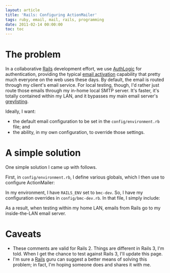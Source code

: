 ```yaml
---
layout: article
title: 'Rails: Configuring ActionMailer'
tags: ruby, email, mail, rails, programming
date: 2011-02-14 00:00:00
toc: toc
---
```


# The problem

In a collaborative [Rails][] development effort, we use [AuthLogic][] for
authentication, providing the typical [email activation][] capability that
pretty much everyone on the web uses these days. By default, the email is
routed through my client's email service. For local testing, though, I'd
rather just route those emails through my in-home local SMTP server. It's
faster, it's totally contained within my LAN, and it bypasses my main email
server's [greylisting][].

Ideally, I want:

* the default email configuration to be set in the `config/environment.rb`
  file; and
* the ability, in my own configuration, to override those settings.

# A simple solution

One simple solution I came up with follows.

First, in `config/environment.rb`, I define various globals, which I then
use to configure ActionMailer:

<script src="https://gist.github.com/826322.js"> </script>

In my environment, I have `RAILS_ENV` set to `bmc-dev`. So, I have my
configuration overrides in `config/bmc-dev.rb`. In that file, I simply
include:

<script src="https://gist.github.com/826333.js"> </script>

As a result, when testing within my home LAN, emails from Rails go to my
inside-the-LAN email server.

# Caveats

* These comments are valid for Rails 2. Things are different in Rails 3,
  I'm told. When I get the chance to test against Rails 3, I'll update this
  page.
* I'm sure a [Rails][] guru can suggest a better means of solving this problem;
  in fact, I'm hoping someone does and shares it with me.

[Rails]: http://www.rubyonrails.org/
[AuthLogic]: https://github.com/binarylogic/authlogic
[email activation]: https://github.com/matthooks/authlogic-activation-tutorial
[greylisting]: http://greylisting.org/
